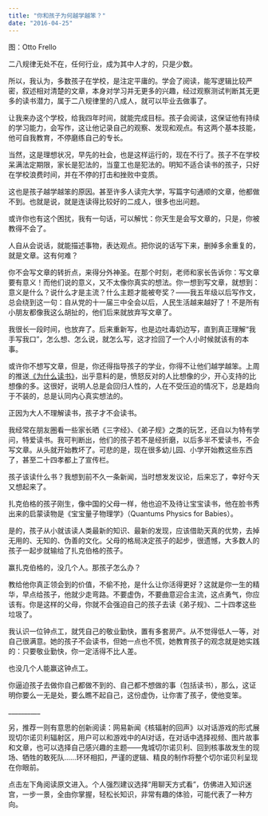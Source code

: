 ```yaml
---
title: "你和孩子为何越学越笨？"
date: "2016-04-25"
---
```


图：Otto Frello

二八规律无处不在，任何行业，成为其中人才的，只是少数。

所以，我认为，多数孩子在学校，是注定平庸的。学会了阅读，能写逻辑比较严密，叙述相对清楚的文章，本身对学习并无更多的兴趣，经过观察测试判断其无更多的读书潜力，属于二八规律里的八成人，就可以毕业去做事了。

让我来办这个学校，给我四年时间，就能完成目标。孩子会阅读，这保证他有持续的学习能力，会写作，这让他记录自己的观察、发现和观点。有这两个基本技能，他可自我教育，不停磨练自己的专长。

当然，这是理想状况，早先的社会，也是这样运行的，现在不行了。孩子不在学校呆满法定期限，家长是犯法的，当童工也是犯法的。明知不适合读书的孩子，只好在学校浪费时间，并在不停的打击和挫败中变质。

这也是孩子越学越笨的原因。甚至许多人读完大学，写篇字句通顺的文章，他都做不到。也就是说，就是连读得比较好的二成人，很多也出问题。

或许你也有这个困扰，我有一句话，可以解忧：你天生是会写文章的，只是，你被教得不会了。

人自从会说话，就能描述事物，表达观点。把你说的话写下来，删掉多余重复的，就是文章。这有何难？

你不会写文章的转折点，来得分外神圣。在那个时刻，老师和家长告诉你：写文章要有意义！而他们说的意义，又不太像你真实的想法。你一想到写文章，就想到：意义是什么？说什么才是主流？什么主题才能被夸奖？——我五年级以后写作文，总会绕到这一句：自从党的十一届三中全会以后，人民生活越来越好了！不是所有小朋友都像我这么胡扯的，他们后来就放弃写文章了。

我很长一段时间，也放弃了。后来重新写，也是边吐毒奶边写，直到真正理解“我手写我口”，怎么想、怎么说，就怎么写，这才捡回了一个人小时候就该有的本事。

或许你不想写文章，但是，你还得指导孩子的学业，你得不让他们越学越笨。上周的推送[《为什么读书》](http://mp.weixin.qq.com/s?__biz=MjM5NDU0Mjk2MQ==&mid=2651622102&idx=1&sn=38ff11b6f3b07a90b89d6daa9e89eb4f&scene=21#wechat_redirect)，出乎意料的是，愤怒反对的人比想像的少，开心支持的比想像的多。这很好，说明人总是会回归人性的，人在不受压迫的情况下，总是趋向于不装的，总是认同内心真实想法的。

正因为大人不理解读书，孩子才不会读书。

我经常在朋友圈看一些家长晒《三字经》、《弟子规》之类的玩艺，还自以为特有学问，特爱读书。我可判断出，他们的孩子若不是经折磨，以后多半不爱读书，不会写文章。从头就开始教坏了。可悲的是，现在很多幼儿园、小学开始教这些东西了，甚至二十四孝都上了宣传栏。

孩子该读什么书？我想到前不久一条新闻，当时想发发议论，后来忘了，幸好今天又想起来了。

扎克伯格的孩子刚生，像中国的父母一样，他也迫不及待让宝宝读书，他在脸书秀出来的启蒙读物是《宝宝量子物理学》（Quantums Physics for Babies）。

是的，孩子从小就该读人类最新的知识、最新的发现，应该借助天真的优势，去掉无用的、无知的、伪善的文化。父母的格局决定孩子的起步，很遗憾，大多数人的孩子一起步就输给了扎克伯格的孩子。  

赢扎克伯格的，没几个人。那孩子怎么办？

教给他你真正领会到的价值，不偷不抢，是什么让你活得更好？这就是你一生的精华，早点给孩子，他就少走弯路。不要虚伪，不要曲意迎合主流，这点勇气，你应该有。你是这样的父母，你就不会强迫自己的孩子去读《弟子规》、二十四孝这些垃圾了。

我认识一位钟点工，就凭自己的敬业勤快，置有多套房产。从不觉得低人一等，对自己很满意。她的孩子不会读书，但她一点也不慌，她教育孩子的观念就是她实践的：只要敬业勤快，你一定活得不比人差。

也没几个人能赢这钟点工。

你逼迫孩子去做你自己都做不到的、自己都不想做的事（包括读书），那么，这证明你要么一无是处，要么瞧不起自己，这份虚伪，让你害了孩子，使他变笨。

\_\_\_\_\_\_\_\_\_\_

另，推荐一则有意思的创新阅读：网易新闻《核辐射的回声》以对话游戏的形式展现切尔诺贝利辐射区，用户可以和游戏中的AI对话，在对话中选择视频、图片故事和文章，也可以选择自己感兴趣的主题——鬼城切尔诺贝利、回到核事故发生的现场、牺牲的敢死队……环环相扣，严谨的逻辑、精良的制作将整个切尔诺贝利呈现在你眼前。

点击左下角阅读原文进入。个人强烈建议选择“用聊天方式看”，仿佛进入知识迷宫，一步一景，全由你掌握，轻松长知识，非常有趣的体验，可能代表了一种方向。
